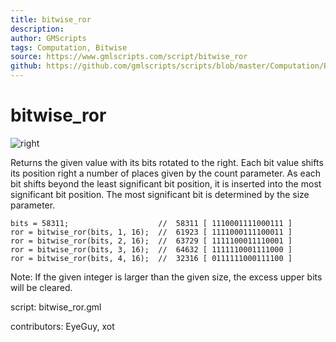 ```yaml
---
title: bitwise_ror
description: 
author: GMScripts
tags: Computation, Bitwise
source: https://www.gmlscripts.com/script/bitwise_ror
github: https://github.com/gmlscripts/scripts/blob/master/Computation/Bitwise/bitwise_ror.gml
---
```


bitwise_ror
===========

![right](/images/ror.png "bitwise rotate right")

Returns the given value with its bits rotated to the right.
Each bit value shifts its position right a number of places
given by the count parameter. As each bit shifts beyond the
least significant bit position, it is inserted into the most
significant bit position. The most significant bit is determined
by the size parameter.

    bits = 58311;                    //  58311 [ 1110001111000111 ]
    ror = bitwise_ror(bits, 1, 16);  //  61923 [ 1111000111100011 ]
    ror = bitwise_ror(bits, 2, 16);  //  63729 [ 1111100011110001 ]
    ror = bitwise_ror(bits, 3, 16);  //  64632 [ 1111110001111000 ]
    ror = bitwise_ror(bits, 4, 16);  //  32316 [ 0111111000111100 ]

Note: If the given integer is larger than the given size, 
the excess upper bits will be cleared.

script: bitwise_ror.gml

contributors: EyeGuy, xot
